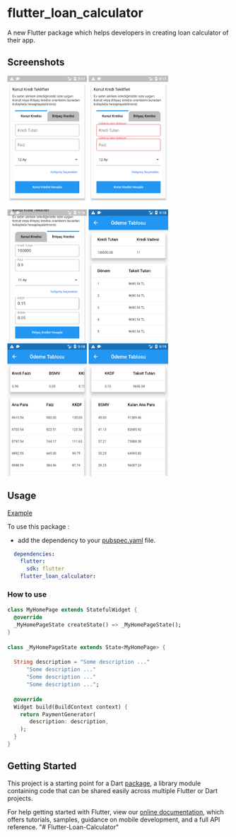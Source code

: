 # flutter_loan_calculator

A new Flutter package which helps developers in creating loan calculator of their app.

## Screenshots

<img src="sh1.png" height="300em" /> <img src="sh2.png" height="300em" /> <img src="sh3.png" height="300em" /> <img src="sh4.png" height="300em" /> <img src="sh5.png" height="300em" /> <img src="sh6.png" height="300em" />

## Usage

[Example](https://github.com/eflatunyazilim/Flutter-Loan-Calculator/blob/master/example/lib/main.dart)

To use this package :

* add the dependency to your [pubspec.yaml](https://github.com/eflatunyazilim/Flutter-Loan-Calculator/blob/master/pubspec.yaml) file.

```yaml
  dependencies:
    flutter:
      sdk: flutter
    flutter_loan_calculator:
```

### How to use

```dart
class MyHomePage extends StatefulWidget {
  @override
  _MyHomePageState createState() => _MyHomePageState();
}

class _MyHomePageState extends State<MyHomePage> {

  String description = "Some description ..."
      "Some description ..."
      "Some description ..."
      "Some description ...";

  @override
  Widget build(BuildContext context) {
    return PaymentGenerator(
       description: description,
    );
  }
}
```


## Getting Started

This project is a starting point for a Dart
[package](https://flutter.dev/developing-packages/),
a library module containing code that can be shared easily across
multiple Flutter or Dart projects.

For help getting started with Flutter, view our 
[online documentation](https://flutter.dev/docs), which offers tutorials, 
samples, guidance on mobile development, and a full API reference.
"# Flutter-Loan-Calculator" 
